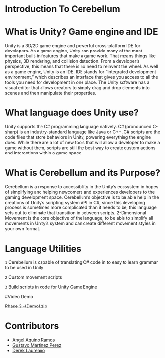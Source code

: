 # Introduction To Cerebellum

# What is Unity? Game engine and IDE

Unity is a 3D/2D game engine and powerful cross-platform IDE for developers. As a game engine, Unity can provide many of the most important built-in features that make a game work. That means things like physics, 3D rendering, and collision detection. From a developer’s perspective, this means that there is no need to reinvent the wheel.
As well as a game engine, Unity is an IDE. IDE stands for “integrated development environment,” which describes an interface that gives you access to all the tools you need for development in one place. The Unity software has a visual editor that allows creators to simply drag and drop elements into scenes and then manipulate their properties.

# What language does Unity use?

 Unity supports the C# programming language natively. C# (pronounced C-sharp) is an industry-standard language like Java or C++.
C# scripts are the code files that store behaviors in Unity, powering everything the engine does. While there are a lot of new tools that will allow a developer to make a game without them, scripts are still the best way to create custom actions and interactions within a game space.

# What is Cerebellum and its Purpose?

Cerebellum is a response to accessibility in the Unity’s ecosystem in hopes of simplifying and helping newcomers and experiences developers to the gaming development space. Cerebellum’s objective is to be able help in the creations of Unity’s scripting system API in C#, since this developing process is sometimes more complicated than it needs to be, this language sets out to eliminate that transition in between scripts. 2-Dimensional Movement is the core objective of the language, to be able to simplify all movements in Unity’s system and can create different movement styles in your own format.

# Language Utilities
`1` Cerebellum is capable of translating C# code in to easy to learn grammar to be used in Unity

`2` Custom movement scripts

`3` Build scripts in code for Unity Game Engine

#Video Demo

[Phase 3 -(Demo).zip](https://github.com/derek0729/Cerebellum/files/7672242/Phase.3.-.Demo.zip)

# Contributors

* [Angel Aquino Ramos](https://github.com/angelaquinoramos)
* [Gustavo Martinez Perez](https://github.com/SurrealGus)
* [Derek Laureano](https://github.com/derek0729)

